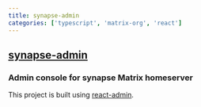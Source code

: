 ```yaml
---
title: synapse-admin
categories: ['typescript', 'matrix-org', 'react']
---
```

## [synapse-admin](https://github.com/Awesome-Technologies/synapse-admin)

### Admin console for synapse Matrix homeserver


This project is built using [react-admin](https://marmelab.com/react-admin/).
